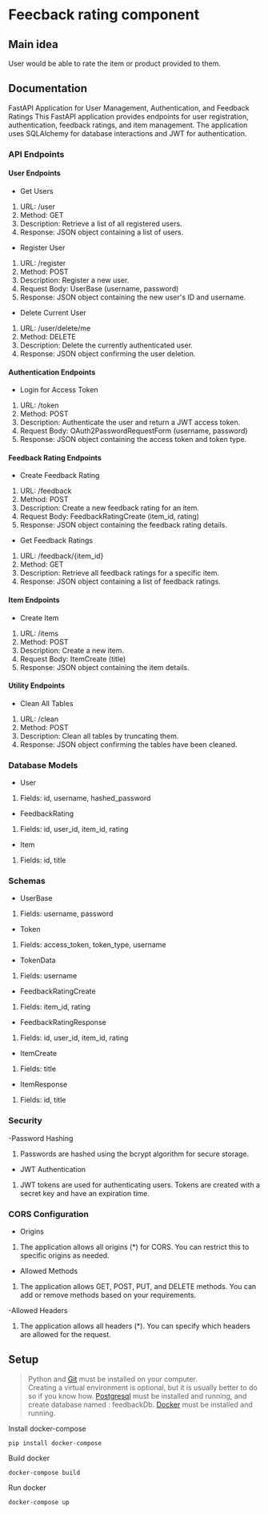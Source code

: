 # Feecback rating component
## Main idea
User would be able to rate the item or product provided to them.

## Documentation
FastAPI Application for User Management, Authentication, and Feedback Ratings
This FastAPI application provides endpoints for user registration, authentication, feedback ratings, and item management. The application uses SQLAlchemy for database interactions and JWT for authentication.


### API Endpoints

#### User Endpoints
- Get Users
1. URL: /user
2. Method: GET
3. Description: Retrieve a list of all registered users.
4. Response: JSON object containing a list of users.

- Register User
1. URL: /register
2. Method: POST
3. Description: Register a new user.
4. Request Body: UserBase (username, password)
5. Response: JSON object containing the new user's ID and username.

- Delete Current User
1. URL: /user/delete/me
2. Method: DELETE
3. Description: Delete the currently authenticated user.
4. Response: JSON object confirming the user deletion.

#### Authentication Endpoints
- Login for Access Token
1. URL: /token
2. Method: POST
3. Description: Authenticate the user and return a JWT access token.
4. Request Body: OAuth2PasswordRequestForm (username, password)
5. Response: JSON object containing the access token and token type.

#### Feedback Rating Endpoints
- Create Feedback Rating
1. URL: /feedback
2. Method: POST
3. Description: Create a new feedback rating for an item.
4. Request Body: FeedbackRatingCreate (item_id, rating)
5. Response: JSON object containing the feedback rating details.

- Get Feedback Ratings
1. URL: /feedback/{item_id}
2. Method: GET
3. Description: Retrieve all feedback ratings for a specific item.
4. Response: JSON object containing a list of feedback ratings.

#### Item Endpoints
- Create Item
1. URL: /items
2. Method: POST
3. Description: Create a new item.
4. Request Body: ItemCreate (title)
5. Response: JSON object containing the item details.

#### Utility Endpoints
- Clean All Tables
1. URL: /clean
2. Method: POST
3. Description: Clean all tables by truncating them.
4. Response: JSON object confirming the tables have been cleaned.

### Database Models
- User
1. Fields: id, username, hashed_password

- FeedbackRating
1. Fields: id, user_id, item_id, rating

- Item
1. Fields: id, title

### Schemas
- UserBase
1. Fields: username, password

- Token
1. Fields: access_token, token_type, username

- TokenData
1. Fields: username

- FeedbackRatingCreate
1. Fields: item_id, rating

- FeedbackRatingResponse
1. Fields: id, user_id, item_id, rating

- ItemCreate
1. Fields: title

- ItemResponse
1. Fields: id, title

### Security
-Password Hashing
1. Passwords are hashed using the bcrypt algorithm for secure storage.

- JWT Authentication
1. JWT tokens are used for authenticating users. Tokens are created with a secret key and have an expiration time.

### CORS Configuration
- Origins
1. The application allows all origins (*) for CORS. You can restrict this to specific origins as needed.

- Allowed Methods
1. The application allows GET, POST, PUT, and DELETE methods. You can add or remove methods based on your requirements.

-Allowed Headers
1. The application allows all headers (*). You can specify which headers are allowed for the request.

## Setup 
> Python and [Git](https://git-scm.com) must be installed on your computer.  
> Creating a virtual environment is optional, but it is usually better to do so if you know how.
> [Postgresql](https://www.postgresql.org/download/) must be installed and running, and create database named : feedbackDb.
> [Docker](https://docs.docker.com/engine/install/) must be installed and running.

Install docker-compose
```
pip install docker-compose
```  
Build docker
```
docker-compose build
```  
Run docker
```
docker-compose up
```
